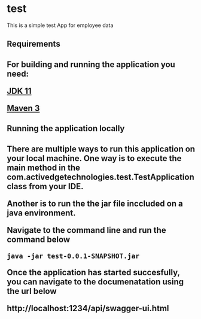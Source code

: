 # test
This is a simple test App for employee data

<h2>Requirements<h2>
For building and running the application you need:

[JDK 11](https://www.oracle.com/java/technologies/javase-jdk11-downloads.html) 

[Maven 3](https://maven.apache.org/)

<h2>Running the application locally<h2>

There are multiple ways to run this application on your local machine.
One way is to execute the main method in the com.activedgetechnologies.test.TestApplication class from your IDE.

Another is to run the the jar file inccluded on a java environment.

Navigate to the command line and run the command below

`java -jar test-0.0.1-SNAPSHOT.jar`



Once the application has started succesfully, you can navigate to the  documenatation using the url below

http://localhost:1234/api/swagger-ui.html





